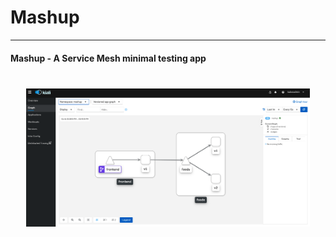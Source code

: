 # Mashup

---
#### Mashup - A Service Mesh minimal testing app

<img src="images/mashup-kiali-view.png" style="margin-top: 40px; display: block; width: 90%; margin-left: auto; margin-right: auto;"/>